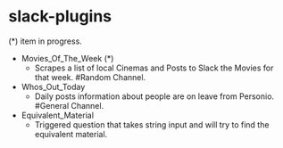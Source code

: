 # slack-plugins
(*) item in progress.

- Movies_Of_The_Week (*)
  - Scrapes a list of local Cinemas and Posts to Slack the Movies for that week. #Random Channel.
- Whos_Out_Today
  - Daily posts information about people are on leave from Personio. #General Channel.
- Equivalent_Material
  - Triggered question that takes string input and will try to find the equivalent material.
  